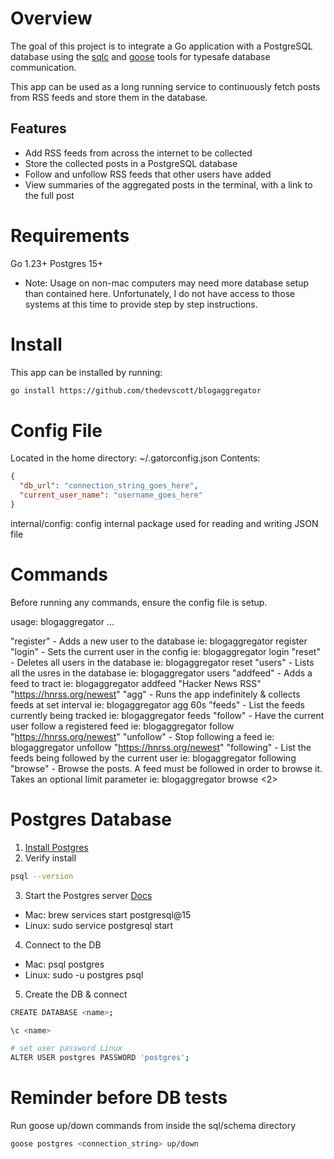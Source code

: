 # Overview
The goal of this project is to integrate a Go application with a PostgreSQL
database using the [sqlc](https://sqlc.dev/) and [goose](https://github.com/pressly/goose) tools for typesafe database communication.

This app can be used as a long running service to continuously fetch posts from
RSS feeds and store them in the database.

## Features
  + Add RSS feeds from across the internet to be collected
  + Store the collected posts in a PostgreSQL database
  + Follow and unfollow RSS feeds that other users have added
  + View summaries of the aggregated posts in the terminal, with a link to the full
  post

# Requirements
Go 1.23+
Postgres 15+
  + Note: Usage on non-mac computers may need more database setup than contained
    here. Unfortunately, I do not have access to those systems at this time to
    provide step by step instructions.
    
# Install
This app can be installed by running:
```bash
go install https://github.com/thedevscott/blogaggregator
```

# Config File
Located in the home directory: ~/.gatorconfig.json
Contents:
```json
{
  "db_url": "connection_string_goes_here",
  "current_user_name": "username_goes_here"
}
```

internal/config: config internal package used for reading and writing JSON file

# Commands
Before running any commands, ensure the config file is setup.

usage: blogaggregator <command> ...

"register"  - Adds a new user to the database ie: blogaggregator register <name>
"login"     - Sets the current user in the config ie: blogaggregator login <name>
"reset"     - Deletes all users in the database ie: blogaggregator reset
"users"     - Lists all the usres in the database ie: blogaggregator users
"addfeed"   - Adds a feed to tract ie: blogaggregator addfeed "Hacker News RSS" "https://hnrss.org/newest"
"agg"       - Runs the app indefinitely & collects feeds at set interval ie:
blogaggregator agg 60s
"feeds"     - List the feeds currently being tracked ie: blogaggregator feeds
"follow"    - Have the current user follow a registered feed ie: blogaggregator
follow "https://hnrss.org/newest"
"unfollow"  - Stop following a feed ie: blogaggregator unfollow "https://hnrss.org/newest"
"following" - List the feeds being followed by the current user ie:
blogaggregator following
"browse"    - Browse the posts. A feed must be followed in order to browse it. Takes an optional limit parameter ie:
blogaggregator browse <2>

# Postgres Database
1. [Install Postgres](https://www.postgresql.org/download/)
2. Verify install 
```bash
psql --version
```
3. Start the Postgres server [Docs](https://www.postgresql.org/docs/current/server-start.html)
* Mac: brew services start postgresql@15
* Linux: sudo service postgresql start

4. Connect to the DB
* Mac: psql postgres
* Linux: sudo -u postgres psql

5. Create the DB & connect
```bash
CREATE DATABASE <name>;

\c <name>

# set user password Linux
ALTER USER postgres PASSWORD 'postgres';
```

# Reminder before DB tests
Run goose up/down commands from inside the sql/schema directory
```bash
goose postgres <connection_string> up/down
```